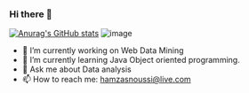 ### Hi there 👋
[![Anurag's GitHub stats](https://github-readme-stats.vercel.app/api?username=HamzaSn)](https://github.com/HamzaSn/github-readme-stats)
![image](https://github-readme-stats.vercel.app/api/top-langs/?username=HamzaSn&layout=compact&langs_count=8&hide_border=true&title_color=000000&icon_color=000000&text_color=000000&bg_color=ffffff)

- 🔭 I’m currently working on Web Data Mining
- 🌱 I’m currently learning Java Object oriented programming.
- 💬 Ask me about Data analysis
- 📫 How to reach me: hamzasnoussi@live.com

